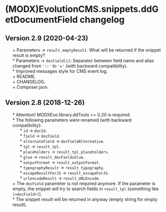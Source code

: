 # (MODX)EvolutionCMS.snippets.ddGetDocumentField changelog


## Version 2.9 (2020-04-23)
* \+ Parameters → `result_emptyResult`. What will be returned if the snippet result is empty?
* \* Parameters → `docField[i]`: Separator between field name and alias changed from `'::'` to `'='` (with backward compatibility).
* \* Improved messages style for CMS event log.
* \+ README.
* \+ CHANGELOG.
* \+ Composer.json.


## Version 2.8 (2018-12-26)
* \* Attention! MODXEvo.library.ddTools >= 0.20 is required.
* \* The following parameters were renamed (with backward compatibility):
	* \* `id` → `docId`.
	* \* `field` → `docField`.
	* \* `alternateField` → `docFieldAlternative`.
	* \* `tpl` → `result_tpl`.
	* \* `placeholders` → `result_tpl_placeholders`.
	* \* `glue` → `result_docFieldsGlue`.
	* \* `outputFormat` → `result_outputFormat`.
	* \* `typographyResult` → `result_typography`.
	* \* `escapeResultForJS` → `result_escapeForJS`.
	* \* `urlencodeResult` → `result_URLEncode`.
* \+ The `docField` parameter is not required anymore. If the parameter is empty, the snippet will try to search fields in `result_tpl` (something like `[+docField+]`).
* \* The snippet result will be returned in anyway (empty string for empty result).


<link rel="stylesheet" type="text/css" href="https://DivanDesign.ru/assets/files/ddMarkdown.css" />
<style>ul{list-style:none;}</style>